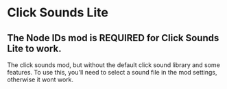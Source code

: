 # Click Sounds Lite
## The Node IDs mod is **REQUIRED** for Click Sounds Lite to work. 
The click sounds mod, but without the default click sound library and some features.
To use this, you'll need to select a sound file in the mod settings, otherwise it wont work.